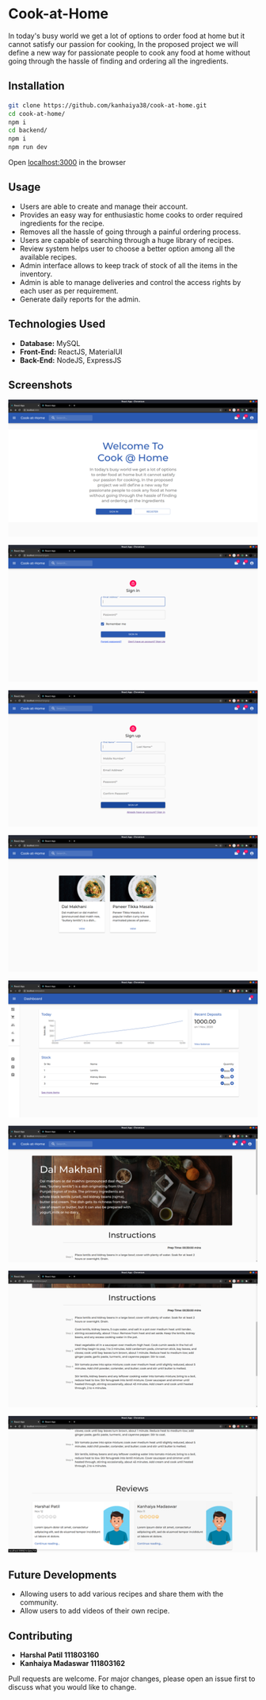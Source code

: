 # Cook-at-Home

In today's busy world we get a lot of options to order food at home but it cannot satisfy our passion for cooking, In the proposed project we will define a new way for passionate people to cook any food at home without going through the hassle of finding and ordering all the ingredients.

## Installation


```bash
git clone https://github.com/kanhaiya38/cook-at-home.git
cd cook-at-home/
npm i
cd backend/
npm i
npm run dev
```
Open [localhost:3000](http://localhost:3000/) in the browser
## Usage

- Users are able to create and manage their account.
- Provides an easy way for enthusiastic home cooks to order required ingredients for the recipe.
- Removes all the hassle of going through a painful ordering process.
- Users are capable of searching through a huge library of recipes.
- Review system helps user to choose a better option among all the available recipes.
- Admin interface allows to keep track of stock of all the items in the inventory.
- Admin is able to manage deliveries and control the access rights by each user as per requirement.
- Generate daily reports for the admin.

## Technologies Used

- **Database:** MySQL
- **Front-End:** ReactJS, MaterialUI
- **Back-End:** NodeJS, ExpressJS 

## Screenshots

![image1](./screenshots/Screenshot%20from%202020-11-01%2022-31-49.png)

![image2](./screenshots/Screenshot%20from%202020-11-01%2022-32-02.png)

![image3](./screenshots/Screenshot%20from%202020-11-01%2022-32-09.png)

![image4](./screenshots/Screenshot%20from%202020-11-01%2022-33-14.png)

![image5](./screenshots/Screenshot%20from%202020-11-01%2022-34-11.png)

![image6](./screenshots/Screenshot%20from%202020-11-01%2022-38-30.png)

![image7](./screenshots/Screenshot%20from%202020-11-01%2022-38-35.png)

![image8](./screenshots/Screenshot%20from%202020-11-01%2022-38-40.png)
## Future Developments
- Allowing users to add various recipes and share them with the community. 
- Allow users to add videos of their own recipe.
## Contributing
- **Harshal Patil 111803160**
- **Kanhaiya Madaswar 111803162**
 
Pull requests are welcome. For major changes, please open an issue first to discuss what you would like to change.